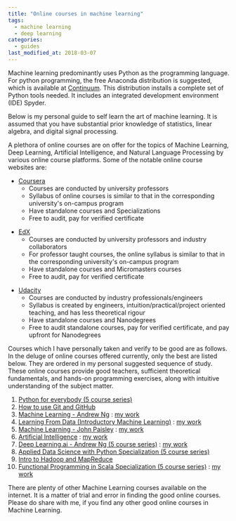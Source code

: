```yaml
---
title: "Online courses in machine learning"
tags: 
  - machine learning
  - deep learning
categories:
  - guides
last_modified_at: 2018-03-07    
---
```


<p> Machine learning predominantly uses Python as the programming language. For python programming, the free Anaconda distribution is suggested, which is available at <a href="https://www.continuum.io/downloads">Continuum</a>. This distribution installs a complete set of Python tools needed. It includes an integrated development environment (IDE) Spyder.</p>
        
<p>Below is my personal guide to self learn the art of machine learning. It is assumed that you have substantial prior knowledge of statistics, linear algebra, and digital signal processing.</p>

<p>A plethora of online courses are on offer for the topics of Machine Learning, Deep Learning, Artificial Intelligence, and Natural Language Processing by various online course platforms. Some of the notable online course websites are:</p>

<ul>
  <li><a href="https://www.coursera.org/">Coursera</a>
    <ul>
      <li>Courses are conducted by university professors</li>
      <li>Syllabus of online courses is similar to that in the corresponding university's on-campus program</li>
      <li>Have standalone courses and Specializations</li>
      <li>Free to audit, pay for verified certificate</li>
    </ul>
  </li> 
</ul>
<ul>
  <li><a href="https://www.edx.org/">EdX</a>
    <ul>
      <li>Courses are conducted by university professors and industry collaborators</li>
      <li>For professor taught courses, the online syllabus is similar to that in the corresponding university's on-campus program</li>
      <li>Have standalone courses and Micromasters courses</li>
      <li>Free to audit, pay for verified certificate</li>
    </ul>
  </li> 
</ul>
<ul>
  <li><a href="https://www.udacity.com/">Udacity</a>
    <ul>
      <li>Courses are conducted by industry professionals/engineers</li>
      <li>Syllabus is created by engineers, intuition/practical/project oriented teaching, and has less theoretical rigour</li>
      <li>Have standalone courses and Nanodegrees</li>
      <li>Free to audit standalone courses, pay for verified certificate, and pay upfront for Nanodegrees</li>
    </ul>
  </li>
</ul>


<p>Courses which I have personally taken and verify to be good are as follows. In the deluge of online courses offered currently, only the best are listed below. They are ordered in my personal suggested sequence of study. These online courses provide good teachers, sufficient theoretical fundamentals, and hands-on programming exercises, along with intuitive understanding of the subject matter.</p>

<ol>
  <li><a href="https://www.coursera.org/specializations/python">Python for everybody (5 course series)</a></li>
  <li><a href="https://www.udacity.com/course/how-to-use-git-and-github--ud775">How to use Git and GitHub</a></li>
  <li><a href="https://www.coursera.org/learn/machine-learning">Machine Learning - Andrew Ng</a> : <a href="/portfolio/machine_learning_andrew_ng/">my work</a></li>
  <li><a href="https://www.edx.org/course/learning-data-introductory-machine-caltechx-cs1156x">Learning From Data (Introductory Machine Learning)</a> : <a href="/portfolio/learning_from_data_yaser_s.abu-mostafa/">my work</a></li>
  <li><a href="https://www.edx.org/course/machine-learning-columbiax-csmm-102x-0">Machine Learning - John Paisley</a> : <a href="/portfolio/machine_learning_john_paisley/">my work</a></li> 
  <li><a href="https://www.edx.org/course/artificial-intelligence-ai-columbiax-csmm-101x-0">Artificial Intelligence</a> : <a href="/portfolio/artifical_intelligence_ansaf_salleb-aouissi/">my work</a></li> 
  <li><a href="https://www.coursera.org/specializations/deep-learning">Deep Learning.ai - Andrew Ng (5 course series)</a> : <a href="/portfolio/deep_learning_ai_andrew_ng/">my work</a></li> 
  <li><a href="https://www.coursera.org/specializations/data-science-python">Applied Data Science with Python Specialization (5 course series)</a></li>
  <li><a href="https://www.udacity.com/course/intro-to-hadoop-and-mapreduce--ud617">Intro to Hadoop and MapReduce</a></li> 
  <li><a href="https://www.coursera.org/specializations/scala">Functional Programming in Scala Specialization (5 course series)</a> : <a href="/portfolio/functional_programming_in_scala_specialization/">my work</a></li>
</ol>
 
<p>There are plenty of other Machine Learning courses available on the internet. It is a matter of trial and error in finding the good online courses. Please do share with me, if you find any other good online courses in Machine Learning.</p>